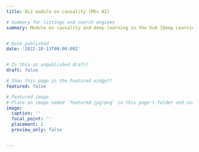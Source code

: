 ```yaml
---
title: DL2 module on causality (MSc AI)

# Summary for listings and search engines
summary: Module on causality and deep learning in the UvA [Deep Learning 2 course](https://uvadl2c.github.io/)


# Date published
date: '2022-10-13T00:00:00Z'


# Is this an unpublished draft?
draft: false

# Show this page in the Featured widget?
featured: false

# Featured image
# Place an image named `featured.jpg/png` in this page's folder and customize its options here.
image:
  caption: ''
  focal_point: ''
  placement: 2
  preview_only: false


---
```

